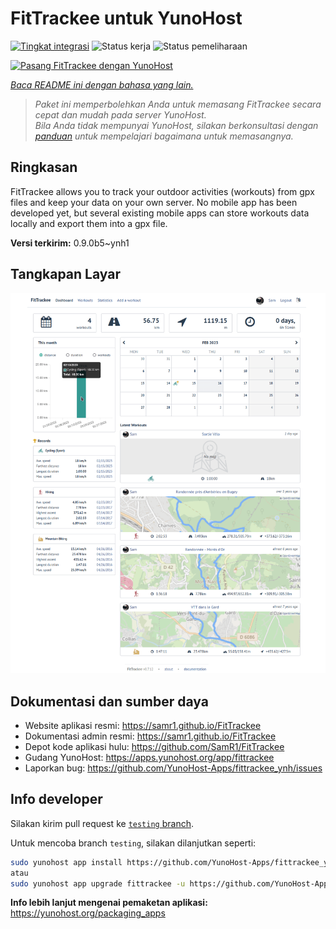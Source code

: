 <!--
N.B.: README ini dibuat secara otomatis oleh <https://github.com/YunoHost/apps/tree/master/tools/readme_generator>
Ini TIDAK boleh diedit dengan tangan.
-->

# FitTrackee untuk YunoHost

[![Tingkat integrasi](https://apps.yunohost.org/badge/integration/fittrackee)](https://ci-apps.yunohost.org/ci/apps/fittrackee/)
![Status kerja](https://apps.yunohost.org/badge/state/fittrackee)
![Status pemeliharaan](https://apps.yunohost.org/badge/maintained/fittrackee)

[![Pasang FitTrackee dengan YunoHost](https://install-app.yunohost.org/install-with-yunohost.svg)](https://install-app.yunohost.org/?app=fittrackee)

*[Baca README ini dengan bahasa yang lain.](./ALL_README.md)*

> *Paket ini memperbolehkan Anda untuk memasang FitTrackee secara cepat dan mudah pada server YunoHost.*  
> *Bila Anda tidak mempunyai YunoHost, silakan berkonsultasi dengan [panduan](https://yunohost.org/install) untuk mempelajari bagaimana untuk memasangnya.*

## Ringkasan

FitTrackee allows you to track your outdoor activities (workouts) from gpx files and keep your data on your own server.
No mobile app has been developed yet, but several existing mobile apps can store workouts data locally and export them into a gpx file.


**Versi terkirim:** 0.9.0b5~ynh1

## Tangkapan Layar

![Tangkapan Layar pada FitTrackee](./doc/screenshots/screenshot-fittrackee.png)

## Dokumentasi dan sumber daya

- Website aplikasi resmi: <https://samr1.github.io/FitTrackee>
- Dokumentasi admin resmi: <https://samr1.github.io/FitTrackee>
- Depot kode aplikasi hulu: <https://github.com/SamR1/FitTrackee>
- Gudang YunoHost: <https://apps.yunohost.org/app/fittrackee>
- Laporkan bug: <https://github.com/YunoHost-Apps/fittrackee_ynh/issues>

## Info developer

Silakan kirim pull request ke [`testing` branch](https://github.com/YunoHost-Apps/fittrackee_ynh/tree/testing).

Untuk mencoba branch `testing`, silakan dilanjutkan seperti:

```bash
sudo yunohost app install https://github.com/YunoHost-Apps/fittrackee_ynh/tree/testing --debug
atau
sudo yunohost app upgrade fittrackee -u https://github.com/YunoHost-Apps/fittrackee_ynh/tree/testing --debug
```

**Info lebih lanjut mengenai pemaketan aplikasi:** <https://yunohost.org/packaging_apps>

